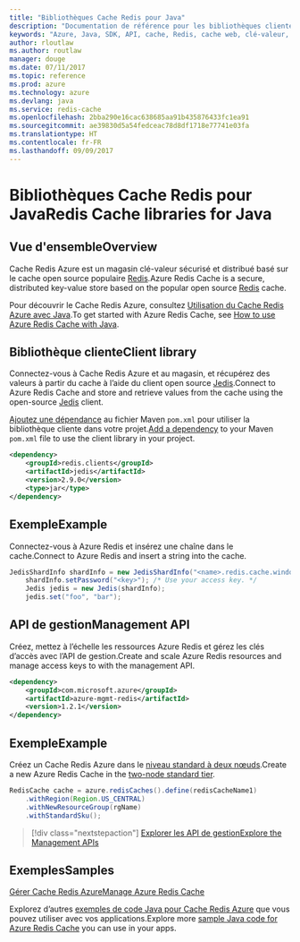 ```yaml
---
title: "Bibliothèques Cache Redis pour Java"
description: "Documentation de référence pour les bibliothèques clientes et de gestion Java pour les bases de données pour Cache Redis"
keywords: "Azure, Java, SDK, API, cache, Redis, cache web, clé-valeur, en mémoire"
author: rloutlaw
ms.author: routlaw
manager: douge
ms.date: 07/11/2017
ms.topic: reference
ms.prod: azure
ms.technology: azure
ms.devlang: java
ms.service: redis-cache
ms.openlocfilehash: 2bba290e16cac638685aa91b435876433fc1ea91
ms.sourcegitcommit: ae39830d5a54fedceac78d8df1718e77741e03fa
ms.translationtype: HT
ms.contentlocale: fr-FR
ms.lasthandoff: 09/09/2017
---
```

# <a name="redis-cache-libraries-for-java"></a><span data-ttu-id="b98cd-104">Bibliothèques Cache Redis pour Java</span><span class="sxs-lookup"><span data-stu-id="b98cd-104">Redis Cache libraries for Java</span></span>

## <a name="overview"></a><span data-ttu-id="b98cd-105">Vue d'ensemble</span><span class="sxs-lookup"><span data-stu-id="b98cd-105">Overview</span></span>

<span data-ttu-id="b98cd-106">Cache Redis Azure est un magasin clé-valeur sécurisé et distribué basé sur le cache open source populaire [Redis](https://redis.io/).</span><span class="sxs-lookup"><span data-stu-id="b98cd-106">Azure Redis Cache is a secure, distributed key-value store based on the popular open source [Redis](https://redis.io/) cache.</span></span> 

<span data-ttu-id="b98cd-107">Pour découvrir le Cache Redis Azure, consultez [Utilisation du Cache Redis Azure avec Java](/azure/redis-cache/cache-java-get-started).</span><span class="sxs-lookup"><span data-stu-id="b98cd-107">To get started with Azure Redis Cache, see [How to use Azure Redis Cache with Java](/azure/redis-cache/cache-java-get-started).</span></span>

## <a name="client-library"></a><span data-ttu-id="b98cd-108">Bibliothèque cliente</span><span class="sxs-lookup"><span data-stu-id="b98cd-108">Client library</span></span>

<span data-ttu-id="b98cd-109">Connectez-vous à Cache Redis Azure et au magasin, et récupérez des valeurs à partir du cache à l’aide du client open source [Jedis](https://github.com/xetorthio/jedis).</span><span class="sxs-lookup"><span data-stu-id="b98cd-109">Connect to Azure Redis Cache and store and retrieve values from the cache using the open-source [Jedis](https://github.com/xetorthio/jedis) client.</span></span>  

<span data-ttu-id="b98cd-110">[Ajoutez une dépendance](https://maven.apache.org/guides/getting-started/index.html#How_do_I_use_external_dependencies) au fichier Maven `pom.xml` pour utiliser la bibliothèque cliente dans votre projet.</span><span class="sxs-lookup"><span data-stu-id="b98cd-110">[Add a dependency](https://maven.apache.org/guides/getting-started/index.html#How_do_I_use_external_dependencies) to your Maven `pom.xml` file to use the client library in your project.</span></span>   

```XML
<dependency>
    <groupId>redis.clients</groupId>
    <artifactId>jedis</artifactId>
    <version>2.9.0</version>
    <type>jar</type>
</dependency>
```

## <a name="example"></a><span data-ttu-id="b98cd-111">Exemple</span><span class="sxs-lookup"><span data-stu-id="b98cd-111">Example</span></span>

<span data-ttu-id="b98cd-112">Connectez-vous à Azure Redis et insérez une chaîne dans le cache.</span><span class="sxs-lookup"><span data-stu-id="b98cd-112">Connect to Azure Redis and insert a string into the cache.</span></span>

```java
JedisShardInfo shardInfo = new JedisShardInfo("<name>.redis.cache.windows.net", 6380, useSsl);
    shardInfo.setPassword("<key>"); /* Use your access key. */
    Jedis jedis = new Jedis(shardInfo);
    jedis.set("foo", "bar");
```

## <a name="management-api"></a><span data-ttu-id="b98cd-113">API de gestion</span><span class="sxs-lookup"><span data-stu-id="b98cd-113">Management API</span></span>

<span data-ttu-id="b98cd-114">Créez, mettez à l’échelle les ressources Azure Redis et gérez les clés d’accès avec l’API de gestion.</span><span class="sxs-lookup"><span data-stu-id="b98cd-114">Create and scale Azure Redis resources and manage access keys to with the management API.</span></span>

```XML
<dependency>
    <groupId>com.microsoft.azure</groupId>
    <artifactId>azure-mgmt-redis</artifactId>
    <version>1.2.1</version>
</dependency>
```

## <a name="example"></a><span data-ttu-id="b98cd-115">Exemple</span><span class="sxs-lookup"><span data-stu-id="b98cd-115">Example</span></span>

<span data-ttu-id="b98cd-116">Créez un Cache Redis Azure dans le [niveau standard à deux nœuds](https://azure.microsoft.com/services/cache/).</span><span class="sxs-lookup"><span data-stu-id="b98cd-116">Create a new Azure Redis Cache in the [two-node standard tier](https://azure.microsoft.com/services/cache/).</span></span> 

```java
RedisCache cache = azure.redisCaches().define(redisCacheName1)
    .withRegion(Region.US_CENTRAL)
    .withNewResourceGroup(rgName)
    .withStandardSku();
```

> [!div class="nextstepaction"]
> [<span data-ttu-id="b98cd-117">Explorer les API de gestion</span><span class="sxs-lookup"><span data-stu-id="b98cd-117">Explore the Management APIs</span></span>](/java/api/overview/azure/rediscache/managementapi)

## <a name="samples"></a><span data-ttu-id="b98cd-118">Exemples</span><span class="sxs-lookup"><span data-stu-id="b98cd-118">Samples</span></span>

[<span data-ttu-id="b98cd-119">Gérer Cache Redis Azure</span><span class="sxs-lookup"><span data-stu-id="b98cd-119">Manage Azure Redis Cache</span></span>](https://github.com/Azure-Samples/redis-java-manage-cache)   

<span data-ttu-id="b98cd-120">Explorez d’autres [exemples de code Java pour Cache Redis Azure](https://azure.microsoft.com/resources/samples/?platform=java&term=redis) que vous pouvez utiliser avec vos applications.</span><span class="sxs-lookup"><span data-stu-id="b98cd-120">Explore more [sample Java code for Azure Redis Cache](https://azure.microsoft.com/resources/samples/?platform=java&term=redis) you can use in your apps.</span></span>
